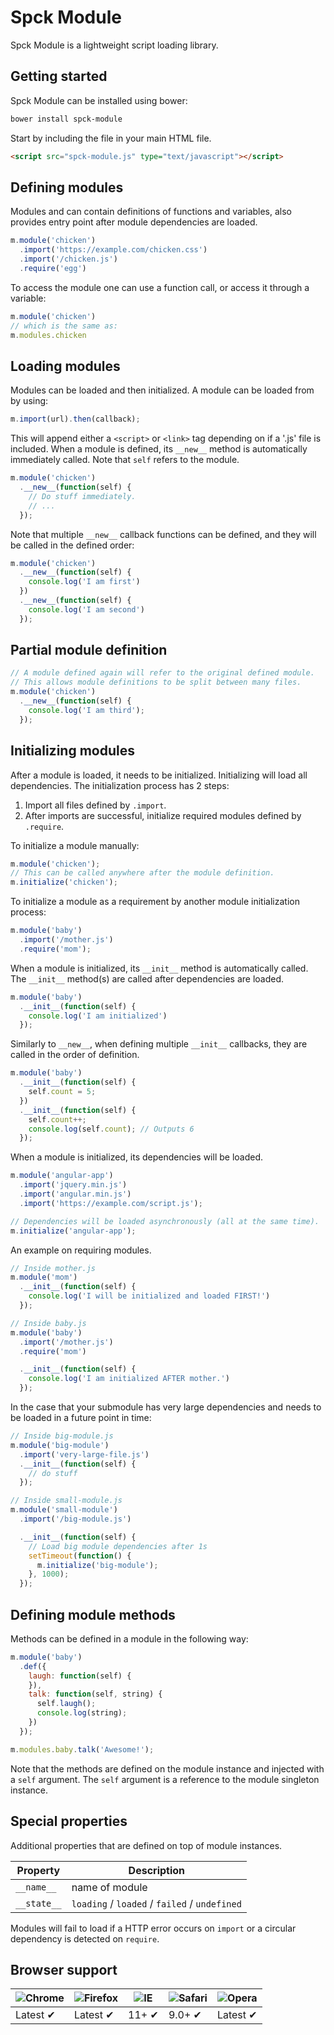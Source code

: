 # Spck Module

Spck Module is a lightweight script loading library.

Getting started
---

Spck Module can be installed using bower:

```bash
bower install spck-module
```

Start by including the file in your main HTML file.

```html
<script src="spck-module.js" type="text/javascript"></script>
```

## Defining modules

Modules and can contain definitions of functions and variables, also provides entry point after module
dependencies are loaded.

```javascript
m.module('chicken')
  .import('https://example.com/chicken.css')
  .import('/chicken.js')
  .require('egg')
```

To access the module one can use a function call, or access it through a variable:

```javascript
m.module('chicken')
// which is the same as:
m.modules.chicken
```

## Loading modules
Modules can be loaded and then initialized. A module can be loaded from by using:

```javascript
m.import(url).then(callback);
```

This will append either a `<script>` or `<link>` tag depending on if a '.js' file is included.
When a module is defined, its `__new__` method is automatically immediately called.
Note that `self` refers to the module.

```javascript
m.module('chicken')
  .__new__(function(self) {
    // Do stuff immediately.
    // ...
  });
```
Note that multiple `__new__` callback functions can be defined, and they will be called in the defined order:

```javascript
m.module('chicken')
  .__new__(function(self) {
    console.log('I am first')
  })
  .__new__(function(self) {
    console.log('I am second')
  });
```

## Partial module definition

```javascript
// A module defined again will refer to the original defined module.
// This allows module definitions to be split between many files.
m.module('chicken')
  .__new__(function(self) {
    console.log('I am third');
  });
```

## Initializing modules
After a module is loaded, it needs to be initialized.
Initializing will load all dependencies. The initialization process has 2 steps:

1. Import all files defined by `.import`.
2. After imports are successful, initialize required modules defined by `.require`.

To initialize a module manually:

```javascript
m.module('chicken');
// This can be called anywhere after the module definition.
m.initialize('chicken');
```

To initialize a module as a requirement by another module initialization process:

```javascript
m.module('baby')
  .import('/mother.js')
  .require('mom');
```

When a module is initialized, its `__init__` method is automatically called.
The `__init__` method(s) are called after dependencies are loaded.

```javascript
m.module('baby')
  .__init__(function(self) {
    console.log('I am initialized')
  });
```

Similarly to `__new__`, when defining multiple `__init__` callbacks, they are called in the order of definition.

```javascript
m.module('baby')
  .__init__(function(self) {
    self.count = 5;
  })
  .__init__(function(self) {
    self.count++;
    console.log(self.count); // Outputs 6
  });
```

When a module is initialized, its dependencies will be loaded.

```javascript
m.module('angular-app')
  .import('jquery.min.js')
  .import('angular.min.js')
  .import('https://example.com/script.js');

// Dependencies will be loaded asynchronously (all at the same time).
m.initialize('angular-app');
```

An example on requiring modules.

```javascript
// Inside mother.js
m.module('mom')
  .__init__(function(self) {
    console.log('I will be initialized and loaded FIRST!')
  });

// Inside baby.js
m.module('baby')
  .import('/mother.js')
  .require('mom')

  .__init__(function(self) {
    console.log('I am initialized AFTER mother.')
  });
```

In the case that your submodule has very large dependencies and needs to be loaded in a future point in time:

```javascript
// Inside big-module.js
m.module('big-module')
  .import('very-large-file.js')
  .__init__(function(self) {
    // do stuff
  });

// Inside small-module.js
m.module('small-module')
  .import('/big-module.js')

  .__init__(function(self) {
    // Load big module dependencies after 1s
    setTimeout(function() {
      m.initialize('big-module');
    }, 1000);
  });
```

## Defining module methods

Methods can be defined in a module in the following way:

```javascript
m.module('baby')
  .def({
    laugh: function(self) {
    }),
    talk: function(self, string) {
      self.laugh();
      console.log(string);
    })
  });

m.modules.baby.talk('Awesome!');
```

Note that the methods are defined on the module instance and injected with a `self` argument.
The `self` argument is a reference to the module singleton instance.

## Special properties
Additional properties that are defined on top of module instances.

Property | Description |
--- | --- |
 `__name__` | name of module |
 `__state__` | `loading` / `loaded` / `failed` / `undefined` |

Modules will fail to load if a HTTP error occurs on `import` or a circular dependency is detected on `require`.

## Browser support

![Chrome](https://raw.github.com/alrra/browser-logos/master/src/chrome/chrome_48x48.png) | ![Firefox](https://raw.github.com/alrra/browser-logos/master/src/firefox/firefox_48x48.png) | ![IE](https://raw.github.com/alrra/browser-logos/master/src/archive/internet-explorer_9-11/internet-explorer_9-11_48x48.png) | ![Safari](https://raw.github.com/alrra/browser-logos/master/src/safari/safari_48x48.png) | ![Opera](https://raw.github.com/alrra/browser-logos/master/src/opera/opera_48x48.png)
--- | --- | --- | --- | --- |
Latest ✔ | Latest ✔ | 11+ ✔ | 9.0+ ✔ | Latest ✔ |
